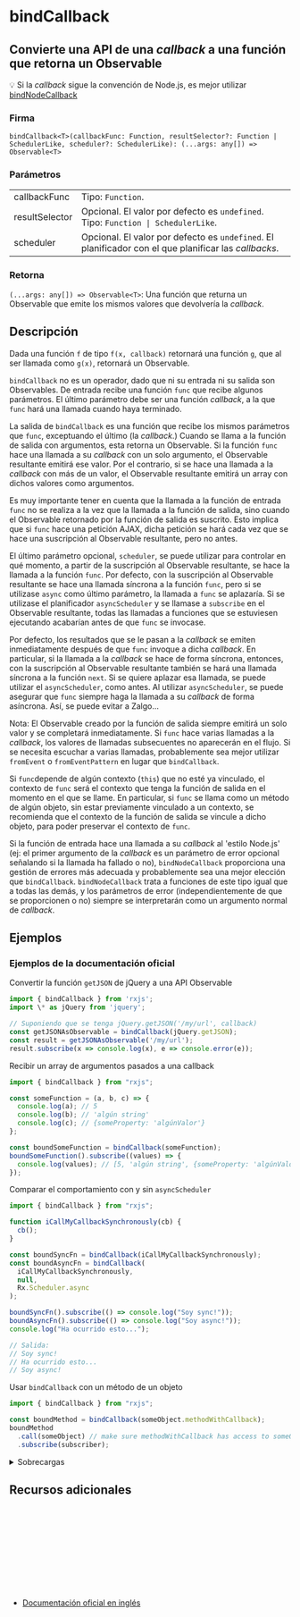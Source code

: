 # bindCallback

<h2 class="subtitle"> Convierte una API de una <em>callback</em> a una función que retorna un Observable</h2>

💡 Si la _callback_ sigue la convención de Node.js, es mejor utilizar [bindNodeCallback](/operators/creation/bindNodeCallback)

### Firma

`bindCallback<T>(callbackFunc: Function, resultSelector?: Function | SchedulerLike, scheduler?: SchedulerLike): (...args: any[]) => Observable<T>`

### Parámetros

<table>
<tr><td>callbackFunc</td><td>Tipo: <code>Function</code>.</td></tr>
<tr><td>resultSelector</td><td>Opcional. El valor por defecto es <code>undefined</code>.
Tipo: <code>Function | SchedulerLike</code>.</td></tr>
<tr><td>scheduler</td><td>Opcional. El valor por defecto es <code>undefined</code>.
El planificador con el que planificar las <em>callbacks</em>.</td></tr>
</table>

### Retorna

`(...args: any[]) => Observable<T>`: Una función que returna un Observable que emite los mismos valores que devolvería la _callback_.

</details>

## Descripción

Dada una función `f` de tipo `f(x, callback)` retornará una función `g`, que al ser llamada como `g(x)`, retornará un Observable.

`bindCallback` no es un operador, dado que ni su entrada ni su salida son Observables. De entrada recibe una función `func` que recibe algunos parámetros. El último parámetro debe ser una función _callback_, a la que `func` hará una llamada cuando haya terminado.

La salida de `bindCallback` es una función que recibe los mismos parámetros que `func`, exceptuando el último (la _callback_.) Cuando se llama a la función de salida con argumentos, esta retorna un Observable. Si la función `func` hace una llamada a su _callback_ con un solo argumento, el Observable resultante emitirá ese valor. Por el contrario, si se hace una llamada a la _callback_ con más de un valor, el Observable resultante emitirá un array con dichos valores como argumentos.

Es muy importante tener en cuenta que la llamada a la función de entrada `func` no se realiza a la vez que la llamada a la función de salida, sino cuando el Observable retornado por la función de salida es suscrito. Esto implica que si `func` hace una petición AJAX, dicha petición se hará cada vez que se hace una suscripción al Observable resultante, pero no antes.

El último parámetro opcional, `scheduler`, se puede utilizar para controlar en qué momento, a partir de la suscripción al Observable resultante, se hace la llamada a la función `func`. Por defecto, con la suscripción al Observable resultante se hace una llamada síncrona a la función `func`, pero si se utilizase `async` como último parámetro, la llamada a `func` se aplazaría. Si se utilizase el planificador `asyncScheduler` y se llamase a `subscribe` en el Observable resultante, todas las llamadas a funciones que se estuviesen ejecutando acabarían antes de que `func` se invocase.

Por defecto, los resultados que se le pasan a la _callback_ se emiten inmediatamente después de que `func` invoque a dicha _callback_. En particular, si la llamada a la _callback_ se hace de forma síncrona, entonces, con la suscripción al Observable resultante también se hará una llamada síncrona a la función `next`. Si se quiere aplazar esa llamada, se puede utilizar el `asyncScheduler`, como antes. Al utilizar `asyncScheduler`, se puede asegurar que `func` siempre haga la llamada a su _callback_ de forma asíncrona. Así, se puede evitar a Zalgo...

Nota: El Observable creado por la función de salida siempre emitirá un solo valor y se completará inmediatamente. Si `func` hace varias llamadas a la _callback_, los valores de llamadas subsecuentes no aparecerán en el flujo. Si se necesita escuchar a varias llamadas, probablemente sea mejor utilizar `fromEvent` o `fromEventPattern` en lugar que `bindCallback`.

Si `func`depende de algún contexto (`this`) que no esté ya vinculado, el contexto de `func` será el contexto que tenga la función de salida en el momento en el que se llame. En particular, si `func` se llama como un método de algún objeto, sin estar previamente vinculado a un contexto, se recomienda que el contexto de la función de salida se vincule a dicho objeto, para poder preservar el contexto de `func`.

Si la función de entrada hace una llamada a su _callback_ al 'estilo Node.js' (ej: el primer argumento de la _callback_ es un parámetro de error opcional señalando si la llamada ha fallado o no), `bindNodeCallback` proporciona una gestión de errores más adecuada y probablemente sea una mejor elección que `bindCallback`. `bindNodeCallback` trata a funciones de este tipo igual que a todas las demás, y los parámetros de error (independientemente de que se proporcionen o no) siempre se interpretarán como un argumento normal de _callback_.

## Ejemplos

### Ejemplos de la documentación oficial

Convertir la función `getJSON` de jQuery a una API Observable

```javascript
import { bindCallback } from 'rxjs';
import \* as jQuery from 'jquery';

// Suponiendo que se tenga jQuery.getJSON('/my/url', callback)
const getJSONAsObservable = bindCallback(jQuery.getJSON);
const result = getJSONAsObservable('/my/url');
result.subscribe(x => console.log(x), e => console.error(e));
```

Recibir un array de argumentos pasados a una callback

```javascript
import { bindCallback } from "rxjs";

const someFunction = (a, b, c) => {
  console.log(a); // 5
  console.log(b); // 'algún string'
  console.log(c); // {someProperty: 'algúnValor'}
};

const boundSomeFunction = bindCallback(someFunction);
boundSomeFunction().subscribe((values) => {
  console.log(values); // [5, 'algún string', {someProperty: 'algúnValor'}]
});
```

Comparar el comportamiento con y sin `asyncScheduler`

```javascript
import { bindCallback } from "rxjs";

function iCallMyCallbackSynchronously(cb) {
  cb();
}

const boundSyncFn = bindCallback(iCallMyCallbackSynchronously);
const boundAsyncFn = bindCallback(
  iCallMyCallbackSynchronously,
  null,
  Rx.Scheduler.async
);

boundSyncFn().subscribe(() => console.log("Soy sync!"));
boundAsyncFn().subscribe(() => console.log("Soy async!"));
console.log("Ha ocurrido esto...");

// Salida:
// Soy sync!
// Ha ocurrido esto...
// Soy async!
```

Usar `bindCallback` con un método de un objeto

```javascript
import { bindCallback } from "rxjs";

const boundMethod = bindCallback(someObject.methodWithCallback);
boundMethod
  .call(someObject) // make sure methodWithCallback has access to someObject
  .subscribe(subscriber);
```

<details>
<summary>Sobrecargas</summary>
<div class="overload-container">

<div class="overload-section">

### Firma

`bindCallback(callbackFunc: Function, resultSelector: Function, scheduler?: SchedulerLike): (...args: any[]) => Observable<any>`

### Parámetros

<table>
<tr><td>callbackFunc</td><td>Tipo: <code>Function</code>.</td></tr>
<tr><td>resultSelector</td><td>Tipo: <code>Function</code>.</td></tr>
<tr><td>scheduler</td><td>Opcional. El valor por defecto es <code>undefined</code>.
Tipo: <code>SchedulerLike</code>.</td></tr>
</table>

### Retorna

`(...args: any[]) => Observable<any>`

</div>

<div class="overload-section">

### Firma

`bindCallback(callbackFunc: (callback: (res1: R1, res2: R2, res3: R3, res4: R4, ...args: any[]) => any) => any, scheduler?: SchedulerLike): () => Observable<any[]>`

### Parámetros

<table>
<tr><td>callbackFunc</td><td>Tipo: <code>(callback: (res1: R1, res2: R2, res3: R3, res4: R4, ...args: any[]) => any) => any</code>.</td></tr>
<tr><td>scheduler</td><td>Opcional. El valor por defecto es <code>undefined</code>.
Tipo: <code>SchedulerLike</code>.</td></tr>
</table>

### Retorna

`() => Observable<any[]>`

</div>

<div class="overload-section">

### Firma

`bindCallback(callbackFunc: (callback: (res1: R1, res2: R2, res3: R3) => any) => any, scheduler?: SchedulerLike): () => Observable<[R1, R2, R3]>`

### Parámetros

<table>
<tr><td>callbackFunc</td><td>Tipo: <code>(callback: (res1: R1, res2: R2, res3: R3) => any) => any</code>.</td></tr>
<tr><td>scheduler</td><td>Opcional. El valor por defecto es <code>undefined</code>.
Tipo: <code>SchedulerLike</code>.</td></tr>
</table>

### Retorna

`() => Observable<[R1, R2, R3]>`

</div>

<div class="overload-section">

### Firma

`bindCallback(callbackFunc: (callback: (res1: R1, res2: R2) => any) => any, scheduler?: SchedulerLike): () => Observable<[R1, R2]>`

### Parámetros

<table>
<tr><td>callbackFunc</td><td>Tipo: <code>(callback: (res1: R1, res2: R2) => any) => any</code>.</td></tr>
<tr><td>scheduler</td><td>Opcional. El valor por defecto es <code>undefined</code>.
Tipo: <code>SchedulerLike</code>.</td></tr>
</table>

### Retorna

`() => Observable<[R1, R2]>`

</div>

<div class="overload-section">

### Firma

`bindCallback(callbackFunc: (callback: (res1: R1) => any) => any, scheduler?: SchedulerLike): () => Observable<R1>`

### Parámetros

<table>
<tr><td>callbackFunc</td><td>Tipo: <code>(callback: (res1: R1) => any) => any</code>.</td></tr>
<tr><td>scheduler</td><td>Opcional. El valor por defecto es <code>undefined</code>.
Tipo: <code>SchedulerLike</code>.</td></tr>
</table>

### Retorna

`() => Observable<R1>`

</div>

<div class="overload-section">

### Firma

`bindCallback(callbackFunc: (callback: () => any) => any, scheduler?: SchedulerLike): () => Observable<void>`

### Parámetros

<table>
<tr><td>callbackFunc</td><td>Tipo: <code>(callback: () => any) => any</code>.</td></tr>
<tr><td>scheduler</td><td>Opcional. El valor por defecto es <code>undefined</code>.
Tipo: <code>SchedulerLike</code>.</td></tr>
</table>

### Retorna

`() => Observable<void>`

</div>

<div class="overload-section">

### Firma

`bindCallback(callbackFunc: (arg1: A1, callback: (res1: R1, res2: R2, res3: R3, res4: R4, ...args: any[]) => any) => any, scheduler?: SchedulerLike): (arg1: A1) => Observable<any[]>`

### Parámetros

<table>
<tr><td>callbackFunc</td><td>Tipo: <code>(arg1: A1, callback: (res1: R1, res2: R2, res3: R3, res4: R4, ...args: any[]) => any) => any</code>.</td></tr>
<tr><td>scheduler</td><td>Opcional. El valor por defecto es <code>undefined</code>.
Tipo: <code>SchedulerLike</code>.</td></tr>
</table>

### Retorna

`(arg1: A1) => Observable<any[]>`

</div>

<div class="overload-section">

### Firma

`bindCallback(callbackFunc: (arg1: A1, callback: (res1: R1, res2: R2, res3: R3) => any) => any, scheduler?: SchedulerLike): (arg1: A1) => Observable<[R1, R2, R3]>`

### Parámetros

<table>
<tr><td>callbackFunc</td><td>Tipo: <code>(arg1: A1, callback: (res1: R1, res2: R2, res3: R3) => any) => any</code>.</td></tr>
<tr><td>scheduler</td><td>Opcional. El valor por defecto es <code>undefined</code>.
Tipo: <code>SchedulerLike</code>.</td></tr>
</table>

### Retorna

`(arg1: A1) => Observable<[R1, R2, R3]>`

</div>

<div class="overload-section">

### Firma

`bindCallback(callbackFunc: (arg1: A1, callback: (res1: R1, res2: R2) => any) => any, scheduler?: SchedulerLike): (arg1: A1) => Observable<[R1, R2]>`

### Parámetros

<table>
<tr><td>callbackFunc</td><td>Tipo: <code>(arg1: A1, callback: (res1: R1, res2: R2) => any) => any</code>.</td></tr>
<tr><td>scheduler</td><td>Opcional. El valor por defecto es <code>undefined</code>.
Tipo: <code>SchedulerLike</code>.</td></tr>
</table>

### Retorna

`(arg1: A1) => Observable<[R1, R2]>`

</div>

<div class="overload-section">

### Firma

`bindCallback(callbackFunc: (arg1: A1, callback: (res1: R1) => any) => any, scheduler?: SchedulerLike): (arg1: A1) => Observable<R1>`

### Parámetros

<table>
<tr><td>callbackFunc</td><td>Tipo: <code>(arg1: A1, callback: (res1: R1) => any) => any</code>.</td></tr>
<tr><td>scheduler</td><td>Opcional. El valor por defecto es <code>undefined</code>.
Tipo: <code>SchedulerLike</code>.</td></tr>
</table>

### Retorna

`(arg1: A1) => Observable<R1>`

</div>

<div class="overload-section">

### Firma

`bindCallback(callbackFunc: (arg1: A1, callback: () => any) => any, scheduler?: SchedulerLike): (arg1: A1) => Observable<void>`

### Parámetros

<table>
<tr><td>callbackFunc</td><td>Tipo: <code>(arg1: A1, callback: () => any) => any</code>.</td></tr>
<tr><td>scheduler</td><td>Opcional. El valor por defecto es <code>undefined</code>.
Tipo: <code>SchedulerLike</code>.</td></tr>
</table>

### Retorna

`(arg1: A1) => Observable<void>`

</div>

<div class="overload-section">

### Firma

`bindCallback(callbackFunc: (arg1: A1, arg2: A2, callback: (res1: R1, res2: R2, res3: R3, res4: R4, ...args: any[]) => any) => any, scheduler?: SchedulerLike): (arg1: A1, arg2: A2) => Observable<any[]>`

### Parámetros

<table>
<tr><td>callbackFunc</td><td>Tipo: <code>(arg1: A1, arg2: A2, callback: (res1: R1, res2: R2, res3: R3, res4: R4, ...args: any[]) => any) => any</code>.</td></tr>
<tr><td>scheduler</td><td>Opcional. El valor por defecto es <code>undefined</code>.
Tipo: <code>SchedulerLike</code>.</td></tr>
</table>

### Retorna

`(arg1: A1, arg2: A2) => Observable<any[]>`

</div>

<div class="overload-section">

### Firma

`bindCallback(callbackFunc: (arg1: A1, arg2: A2, callback: (res1: R1, res2: R2, res3: R3) => any) => any, scheduler?: SchedulerLike): (arg1: A1, arg2: A2) => Observable<[R1, R2, R3]>`

### Parámetros

<table>
<tr><td>callbackFunc</td><td>Tipo: <code>(arg1: A1, arg2: A2, callback: (res1: R1, res2: R2, res3: R3) => any) => any</code>.</td></tr>
<tr><td>scheduler</td><td>Opcional. El valor por defecto es <code>undefined</code>.
Tipo: <code>SchedulerLike</code>.</td></tr>
</table>

### Retorna

`(arg1: A1, arg2: A2) => Observable<[R1, R2, R3]>`

</div>

<div class="overload-section">

### Firma

`bindCallback(callbackFunc: (arg1: A1, arg2: A2, callback: (res1: R1, res2: R2) => any) => any, scheduler?: SchedulerLike): (arg1: A1, arg2: A2) => Observable<[R1, R2]>`

### Parámetros

<table>
<tr><td>callbackFunc</td><td>Tipo: <code>(arg1: A1, arg2: A2, callback: (res1: R1, res2: R2) => any) => any</code>.</td></tr>
<tr><td>scheduler</td><td>Opcional. El valor por defecto es <code>undefined</code>.
Tipo: <code>SchedulerLike</code>.</td></tr>
</table>

### Retorna

`(arg1: A1, arg2: A2) => Observable<[R1, R2]>`

</div>

<div class="overload-section">

### Firma

`bindCallback(callbackFunc: (arg1: A1, arg2: A2, callback: (res1: R1) => any) => any, scheduler?: SchedulerLike): (arg1: A1, arg2: A2) => Observable<R1>`

### Parámetros

<table>
<tr><td>callbackFunc</td><td>Tipo: <code>(arg1: A1, arg2: A2, callback: (res1: R1) => any) => any</code>.</td></tr>
<tr><td>scheduler</td><td>Opcional. El valor por defecto es <code>undefined</code>.
Tipo: <code>SchedulerLike</code>.</td></tr>
</table>

### Retorna

`(arg1: A1, arg2: A2) => Observable<R1>`

</div>

<div class="overload-section">

### Firma

`bindCallback(callbackFunc: (arg1: A1, arg2: A2, callback: () => any) => any, scheduler?: SchedulerLike): (arg1: A1, arg2: A2) => Observable<void>`

### Parámetros

<table>
<tr><td>callbackFunc</td><td>Tipo: <code>(arg1: A1, arg2: A2, callback: () => any) => any</code>.</td></tr>
<tr><td>scheduler</td><td>Opcional. El valor por defecto es <code>undefined</code>.
Tipo: <code>SchedulerLike</code>.</td></tr>
</table>

### Retorna

`(arg1: A1, arg2: A2) => Observable<void>`

</div>

<div class="overload-section">

### Firma

`bindCallback(callbackFunc: (arg1: A1, arg2: A2, arg3: A3, callback: (res1: R1, res2: R2, res3: R3, res4: R4, ...args: any[]) => any) => any, scheduler?: SchedulerLike): (arg1: A1, arg2: A2, arg3: A3) => Observable<any[]>`

### Parámetros

<table>
<tr><td>callbackFunc</td><td>Tipo: <code>(arg1: A1, arg2: A2, arg3: A3, callback: (res1: R1, res2: R2, res3: R3, res4: R4, ...args: any[]) => any) => any</code>.</td></tr>
<tr><td>scheduler</td><td>Opcional. El valor por defecto es <code>undefined</code>.
Tipo: <code>SchedulerLike</code>.</td></tr>
</table>

### Retorna

`(arg1: A1, arg2: A2, arg3: A3) => Observable<any[]>`

</div>

<div class="overload-section">

### Firma

`bindCallback(callbackFunc: (arg1: A1, arg2: A2, arg3: A3, callback: (res1: R1, res2: R2, res3: R3) => any) => any, scheduler?: SchedulerLike): (arg1: A1, arg2: A2, arg3: A3) => Observable<[R1, R2, R3]>`

### Parámetros

<table>
<tr><td>callbackFunc</td><td>Tipo: <code>(arg1: A1, arg2: A2, arg3: A3, callback: (res1: R1, res2: R2, res3: R3) => any) => any</code>.</td></tr>
<tr><td>scheduler</td><td>Opcional. El valor por defecto es <code>undefined</code>.
Tipo: <code>SchedulerLike</code>.</td></tr>
</table>

### Retorna

`(arg1: A1, arg2: A2, arg3: A3) => Observable<[R1, R2, R3]>`

</div>

<div class="overload-section">

### Firma

`bindCallback(callbackFunc: (arg1: A1, arg2: A2, arg3: A3, callback: (res1: R1, res2: R2) => any) => any, scheduler?: SchedulerLike): (arg1: A1, arg2: A2, arg3: A3) => Observable<[R1, R2]>`

### Parámetros

<table>
<tr><td>callbackFunc</td><td>Tipo: <code>(arg1: A1, arg2: A2, arg3: A3, callback: (res1: R1, res2: R2) => any) => any</code>.</td></tr>
<tr><td>scheduler</td><td>Opcional. El valor por defecto es <code>undefined</code>.
Tipo: <code>SchedulerLike</code>.</td></tr>
</table>

### Retorna

`(arg1: A1, arg2: A2, arg3: A3) => Observable<[R1, R2]>`

</div>

<div class="overload-section">

### Firma

`bindCallback(callbackFunc: (arg1: A1, arg2: A2, arg3: A3, callback: (res1: R1) => any) => any, scheduler?: SchedulerLike): (arg1: A1, arg2: A2, arg3: A3) => Observable<R1>`

### Parámetros

<table>
<tr><td>callbackFunc</td><td>Tipo: <code>(arg1: A1, arg2: A2, arg3: A3, callback: (res1: R1) => any) => any</code>.</td></tr>
<tr><td>scheduler</td><td>Opcional. El valor por defecto es <code>undefined</code>.
Tipo: <code>SchedulerLike</code>.</td></tr>
</table>

### Retorna

`(arg1: A1, arg2: A2, arg3: A3) => Observable<R1>`

</div>

<div class="overload-section">

### Firma

`bindCallback(callbackFunc: (arg1: A1, arg2: A2, arg3: A3, callback: () => any) => any, scheduler?: SchedulerLike): (arg1: A1, arg2: A2, arg3: A3) => Observable<void>`

### Parámetros

<table>
<tr><td>callbackFunc</td><td>Tipo: <code>(arg1: A1, arg2: A2, arg3: A3, callback: () => any) => any</code>.</td></tr>
<tr><td>scheduler</td><td>Opcional. El valor por defecto es <code>undefined</code>.
Tipo: <code>SchedulerLike</code>.</td></tr>
</table>

### Retorna

`(arg1: A1, arg2: A2, arg3: A3) => Observable<void>`

</div>

<div class="overload-section">

### Firma

`bindCallback(callbackFunc: (arg1: A1, arg2: A2, arg3: A3, arg4: A4, callback: (res1: R1, res2: R2, res3: R3, res4: R4, ...args: any[]) => any) => any, scheduler?: SchedulerLike): (arg1: A1, arg2: A2, arg3: A3, arg4: A4) => Observable<any[]>`

### Parámetros

<table>
<tr><td>callbackFunc</td><td>Tipo: <code>(arg1: A1, arg2: A2, arg3: A3, arg4: A4, callback: (res1: R1, res2: R2, res3: R3, res4: R4, ...args: any[]) =></code> any) => any.</td></tr>
<tr><td>scheduler</td><td>Opcional. El valor por defecto es <code>undefined</code>.
Tipo: <code>SchedulerLike</code>.</td></tr>
</table>

### Retorna

`(arg1: A1, arg2: A2, arg3: A3, arg4: A4) => Observable<any[]>`

</div>

<div class="overload-section">

### Firma

`bindCallback(callbackFunc: (arg1: A1, arg2: A2, arg3: A3, arg4: A4, callback: (res1: R1, res2: R2, res3: R3) => any) => any, scheduler?: SchedulerLike): (arg1: A1, arg2: A2, arg3: A3, arg4: A4) => Observable<[R1, R2, R3]>`

### Parámetros

<table>
<tr><td>callbackFunc</td><td>Tipo: <code>(arg1: A1, arg2: A2, arg3: A3, arg4: A4, callback: (res1: R1, res2: R2, res3: R3) => any) => any</code>.</td></tr>
<tr><td>scheduler</td><td>Opcional. El valor por defecto es <code>undefined</code>.
Tipo: <code>SchedulerLike</code>.</td></tr>
</table>

### Retorna

`(arg1: A1, arg2: A2, arg3: A3, arg4: A4) => Observable<[R1, R2, R3]>`

</div>

<div class="overload-section">

### Firma

`bindCallback(callbackFunc: (arg1: A1, arg2: A2, arg3: A3, arg4: A4, callback: (res1: R1, res2: R2) => any) => any, scheduler?: SchedulerLike): (arg1: A1, arg2: A2, arg3: A3, arg4: A4) => Observable<[R1, R2]>`

### Parámetros

<table>
<tr><td>callbackFunc</td><td>Tipo: <code>(arg1: A1, arg2: A2, arg3: A3, arg4: A4, callback: (res1: R1, res2: R2) => any) => any</code>.</td></tr>
<tr><td>scheduler</td><td>Opcional. El valor por defecto es <code>undefined</code>.
Tipo: <code>SchedulerLike</code>.</td></tr>
</table>

### Retorna

`(arg1: A1, arg2: A2, arg3: A3, arg4: A4) => Observable<[R1, R2]>`

</div>

<div class="overload-section">

### Firma

`bindCallback(callbackFunc: (arg1: A1, arg2: A2, arg3: A3, arg4: A4, callback: (res1: R1) => any) => any, scheduler?: SchedulerLike): (arg1: A1, arg2: A2, arg3: A3, arg4: A4) => Observable<R1>`

### Parámetros

<table>
<tr><td>callbackFunc</td><td>Tipo: <code>(arg1: A1, arg2: A2, arg3: A3, arg4: A4, callback: (res1: R1) => any) => any</code>.</td></tr>
<tr><td>scheduler</td><td>Opcional. El valor por defecto es <code>undefined</code>.
Tipo: <code>SchedulerLike</code>.</td></tr>
</table>

### Retorna

`(arg1: A1, arg2: A2, arg3: A3, arg4: A4) => Observable<R1>`

</div>

<div class="overload-section">

### Firma

`bindCallback(callbackFunc: (arg1: A1, arg2: A2, arg3: A3, arg4: A4, callback: () => any) => any, scheduler?: SchedulerLike): (arg1: A1, arg2: A2, arg3: A3, arg4: A4) => Observable<void>`

### Parámetros

<table>
<tr><td>callbackFunc</td><td>Tipo: <code>(arg1: A1, arg2: A2, arg3: A3, arg4: A4, callback: () => any) => any</code>.</td></tr>
<tr><td>scheduler</td><td>Opcional. El valor por defecto es <code>undefined</code>.
Tipo: <code>SchedulerLike</code>.</td></tr>
</table>

### Retorna

`(arg1: A1, arg2: A2, arg3: A3, arg4: A4) => Observable<void>`

</div>

<div class="overload-section">

### Firma

`bindCallback(callbackFunc: (arg1: A1, arg2: A2, arg3: A3, arg4: A4, arg5: A5, callback: (res1: R1, res2: R2, res3: R3, res4: R4, ...args: any[]) => any) => any, scheduler?: SchedulerLike): (arg1: A1, arg2: A2, arg3: A3, arg4: A4, arg5: A5) => Observable<any[]>`

### Parámetros

<table>
<tr><td>callbackFunc</td><td>Tipo: <code>(arg1: A1, arg2: A2, arg3: A3, arg4: A4, arg5: A5, callback: (res1: R1, res2: R2, res3: R3, res4: R4, ...args: an</code>y[]) => any) => any.</td></tr>
<tr><td>scheduler</td><td>Opcional. El valor por defecto es <code>undefined</code>.
Tipo: <code>SchedulerLike</code>.</td></tr>
</table>

### Retorna

`(arg1: A1, arg2: A2, arg3: A3, arg4: A4, arg5: A5) => Observable<any[]>`

</div>

<div class="overload-section">

### Firma

`bindCallback(callbackFunc: (arg1: A1, arg2: A2, arg3: A3, arg4: A4, arg5: A5, callback: (res1: R1, res2: R2, res3: R3) => any) => any, scheduler?: SchedulerLike): (arg1: A1, arg2: A2, arg3: A3, arg4: A4, arg5: A5) => Observable<[R1, R2, R3]>`

### Parámetros

<table>
<tr><td>callbackFunc</td><td>Tipo: <code>(arg1: A1, arg2: A2, arg3: A3, arg4: A4, arg5: A5, callback: (res1: R1, res2: R2, res3: R3) => any) => any</code>.</td></tr>
<tr><td>scheduler</td><td>Opcional. El valor por defecto es <code>undefined</code>.
Tipo: <code>SchedulerLike</code>.</td></tr>
</table>

### Retorna

`(arg1: A1, arg2: A2, arg3: A3, arg4: A4, arg5: A5) => Observable<[R1, R2, R3]>`

</div>

<div class="overload-section">

### Firma

`bindCallback(callbackFunc: (arg1: A1, arg2: A2, arg3: A3, arg4: A4, arg5: A5, callback: (res1: R1, res2: R2) => any) => any, scheduler?: SchedulerLike): (arg1: A1, arg2: A2, arg3: A3, arg4: A4, arg5: A5) => Observable<[R1, R2]>`

### Parámetros

<table>
<tr><td>callbackFunc</td><td>Tipo: <code>(arg1: A1, arg2: A2, arg3: A3, arg4: A4, arg5: A5, callback: (res1: R1, res2: R2) => any) => any</code>.</td></tr>
<tr><td>scheduler</td><td>Opcional. El valor por defecto es <code>undefined</code>.
Tipo: <code>SchedulerLike</code>.</td></tr>
</table>

### Retorna

`(arg1: A1, arg2: A2, arg3: A3, arg4: A4, arg5: A5) => Observable<[R1, R2]>`

</div>

<div class="overload-section">

### Firma

`bindCallback(callbackFunc: (arg1: A1, arg2: A2, arg3: A3, arg4: A4, arg5: A5, callback: (res1: R1) => any) => any, scheduler?: SchedulerLike): (arg1: A1, arg2: A2, arg3: A3, arg4: A4, arg5: A5) => Observable<R1>`

### Parámetros

<table>
<tr><td>callbackFunc</td><td>Tipo: <code>(arg1: A1, arg2: A2, arg3: A3, arg4: A4, arg5: A5, callback: (res1: R1) => any) => any</code>.</td></tr>
<tr><td>scheduler</td><td>Opcional. El valor por defecto es <code>undefined</code>.
Tipo: <code>SchedulerLike</code>.</td></tr>
</table>

### Retorna

`(arg1: A1, arg2: A2, arg3: A3, arg4: A4, arg5: A5) => Observable<R1>`

</div>

<div class="overload-section">

### Firma

`bindCallback(callbackFunc: (arg1: A1, arg2: A2, arg3: A3, arg4: A4, arg5: A5, callback: () => any) => any, scheduler?: SchedulerLike): (arg1: A1, arg2: A2, arg3: A3, arg4: A4, arg5: A5) => Observable<void>`

### Parámetros

<table>
<tr><td>callbackFunc</td><td>Tipo: <code>(arg1: A1, arg2: A2, arg3: A3, arg4: A4, arg5: A5, callback: () => any) => any</code>.</td></tr>
<tr><td>scheduler</td><td>Opcional. El valor por defecto es <code>undefined</code>.
Tipo: <code>SchedulerLike</code>.</td></tr>
</table>

### Retorna

`(arg1: A1, arg2: A2, arg3: A3, arg4: A4, arg5: A5) => Observable<void>`

</div>

<div class="overload-section">

### Firma

`bindCallback(callbackFunc: (...args: (A | ((result: R) => any))[]) => any, scheduler?: SchedulerLike): (...args: A[]) => Observable<R>`

### Parámetros

<table>
<tr><td>callbackFunc</td><td>Tipo: <code>(...args: (A | ((result: R) => any))[]) => any</code>.</td></tr>
<tr><td>scheduler</td><td>Opcional. El valor por defecto es <code>undefined</code>.
Tipo: <code>SchedulerLike</code>.</td></tr>
</table>

### Retorna

`(...args: A[]) => Observable<R>`

</div>

<div class="overload-section">

### Firma

`bindCallback(callbackFunc: (...args: (A | ((...results: R[]) => any))[]) => any, scheduler?: SchedulerLike): (...args: A[]) => Observable<R[]>`

### Parámetros

<table>
<tr><td>callbackFunc</td><td>Tipo: <code>(...args: (A | ((...results: R[]) => any))[]) => any</code>.</td></tr>
<tr><td>scheduler</td><td>Opcional. El valor por defecto es <code>undefined</code>.
Tipo: <code>SchedulerLike</code>.</td></tr>
</table>

### Retorna

`(...args: A[]) => Observable<R[]>`

</div>

<div class="overload-section">

### Firma

`bindCallback(callbackFunc: Function, scheduler?: SchedulerLike): (...args: any[]) => Observable<any>`

### Parámetros

<table>
<tr><td>callbackFunc</td><td>Tipo: <code>Function</code>.</td></tr>
<tr><td>scheduler</td><td>Opcional. El valor por defecto es <code>undefined</code>.
Tipo: <code>SchedulerLike</code>.</td></tr>
</table>

### Retorna

`(...args: any[]) => Observable<any>`

</div>

</div>
</details>

<div class="additional-section">

## Recursos adicionales

<a target="_blank" href="https://github.com/ReactiveX/rxjs/blob/master/src/internal/observable/bindCallback.ts">
<svg>
  <use xlink:href="/assets/icons/source.svg#source-code"></use>
</svg>
</a>
</div>

- <a target="_blank" href="https://rxjs.dev/api/index/function/bindCallback">Documentación oficial en inglés</a>
